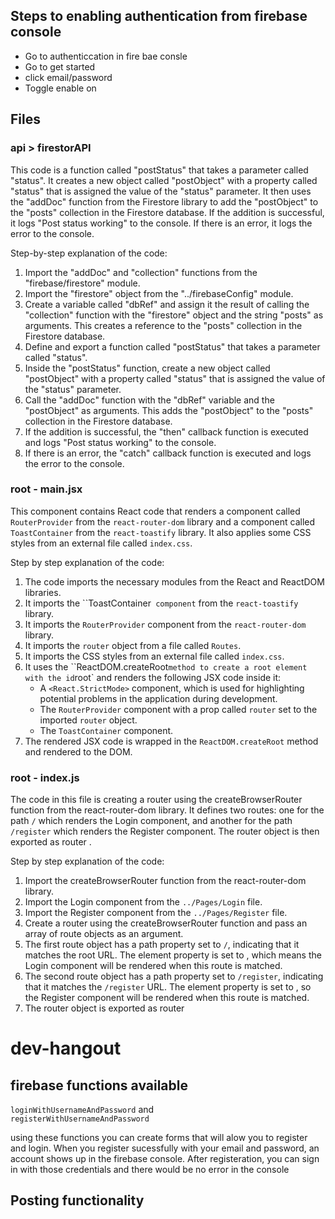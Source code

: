 ## Steps to enabling authentication from firebase console

- Go to authenticcation in fire bae consle
- Go to get started
- click email/password
- Toggle enable on

## Files

### api > firestorAPI

This code is a function called "postStatus" that takes a parameter called "status". It creates a new object called "postObject" with a property called "status" that is assigned the value of the "status" parameter. It then uses the "addDoc" function from the Firestore library to add the "postObject" to the "posts" collection in the Firestore database. If the addition is successful, it logs "Post status working" to the console. If there is an error, it logs the error to the console.

Step-by-step explanation of the code:

1. Import the "addDoc" and "collection" functions from the "firebase/firestore" module.
2. Import the "firestore" object from the "../firebaseConfig" module.
3. Create a variable called "dbRef" and assign it the result of calling the "collection" function with the "firestore" object and the string "posts" as arguments. This creates a reference to the "posts" collection in the Firestore database.
4. Define and export a function called "postStatus" that takes a parameter called "status".
5. Inside the "postStatus" function, create a new object called "postObject" with a property called "status" that is assigned the value of the "status" parameter.
6. Call the "addDoc" function with the "dbRef" variable and the "postObject" as arguments. This adds the "postObject" to the "posts" collection in the Firestore database.
7. If the addition is successful, the "then" callback function is executed and logs "Post status working" to the console.
8. If there is an error, the "catch" callback function is executed and logs the error to the console.

### root - main.jsx

This component contains React code that renders a component called `RouterProvider` from the `react-router-dom` library and a component called `ToastContainer` from the `react-toastify` library. It also applies some CSS styles from an external file called `index.css`.

Step by step explanation of the code:

1. The code imports the necessary modules from the React and ReactDOM libraries.
2. It imports the ``ToastContainer` component` from the `react-toastify` library.
3. It imports the `RouterProvider` component from the `react-router-dom` library.
4. It imports the `router` object from a file called `Routes`.
5. It imports the CSS styles from an external file called `index.css`.
6. It uses the ``ReactDOM.createRoot` method to create a root element with the id `root` and renders the following JSX code inside it:
   - A `<React.StrictMode>` component, which is used for highlighting potential problems in the application during development.
   - The `RouterProvider` component with a prop called `router` set to the imported `router` object.
   - The `ToastContainer` component.
7. The rendered JSX code is wrapped in the `ReactDOM.createRoot` method and rendered to the DOM.

### root - index.js

The code in this file is creating a router using the createBrowserRouter function from the react-router-dom library. It defines two routes: one for the path `/` which renders the Login component, and another for the path `/register` which renders the Register component. The router object is then exported as router .

Step by step explanation of the code:

1. Import the createBrowserRouter function from the react-router-dom library.
2. Import the Login component from the `../Pages/Login` file.
3. Import the Register component from the `../Pages/Register` file.
4. Create a router using the createBrowserRouter function and pass an array of route objects as an argument.
5. The first route object has a path property set to `/`, indicating that it matches the root URL. The element property is set to <Login /> , which means the Login component will be rendered when this route is matched.
6. The second route object has a path property set to `/register`, indicating that it matches the `/register` URL. The element property is set to <Register /> , so the Register component will be rendered when this route is matched.
7. The router object is exported as router

# dev-hangout

## firebase functions available

`loginWithUsernameAndPassword` and <br>
`registerWithUsernameAndPassword`

using these functions you can create forms that will alow you to register and login. When you register sucessfully with your email and password, an account shows up in the firebase console.
After registeration, you can sign in with those credentials and there would be no error in the console

## Posting functionality

